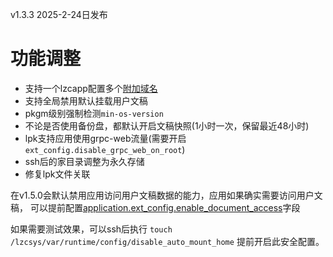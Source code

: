 v1.3.3 2025-2-24日发布

# 功能调整

- 支持一个lzcapp配置多个[附加域名](../advanced-secondary-domains)
- 支持全局禁用默认挂载用户文稿
- pkgm级别强制检测`min-os-version`
- 不论是否使用备份盘，都默认开启文稿快照(1小时一次，保留最近48小时)
- lpk支持应用使用grpc-web流量(需要开启`ext_config.disable_grpc_web_on_root`)
- ssh后的家目录调整为永久存储
- 修复lpk文件关联



在v1.5.0会默认禁用应用访问用户文稿数据的能力，应用如果确实需要访问用户文稿，
可以提前配置[application.ext_config.enable_document_access](../spec/manifest#ext_config)字段

如果需要测试效果，可以ssh后执行 `touch /lzcsys/var/runtime/config/disable_auto_mount_home` 提前开启此安全配置。
